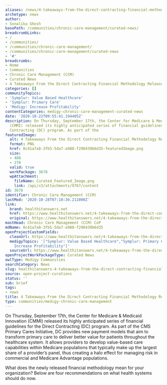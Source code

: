 ```yaml
---
aliases: /news/4-takeaways-from-the-direct-contracting-financial-methodology-release
archetype: news
author:
- Sonalika Ghosh
basePath: /communities/chronic-care-management/curated-news/
breadcrumbLinks:
- /
- /communities/
- /communities/chronic-care-management/
- /communities/chronic-care-management/curated-news
- '#'
breadcrumbs:
- Home
- Communities
- Chronic Care Management (CCM)
- Curated News
- 4 Takeaways From the Direct Contracting Financial Methodology Release
categories: []
communityTopics:
- 'Symplur: Value Based Healthcare'
- 'Symplur: Primary Care'
- 'Medigy: Increase Profitability'
contentCategories: medigy-chronic-care-management-curated-news
date: '2020-10-22T09:55:41.194405Z'
description: On Thursday, September 17th, the Center for Medicare & Medicaid Innovation
  (CMMI) released its highly anticipated series of financial guidelines for the Direct
  Contracting (DC) program. As part of the
featuredImage:
  alt: 4 Takeaways From the Direct Contracting Financial Methodology Release
  format: PNG
  href: 0c41a7a8-3fb5-5da7-a988-f290439b6d35-featuredImage.png
  size:
  - 480
  - 270
  valid: true
  workPackage: 3678
  wpAttachment:
    fileName: Curated_Featured_Image.png
    link: /api/v3/attachments/9767/content
id: 3678
identifier: Chronic Care Management (CCM)
lastMod: '2020-10-28T07:10:36.211000Z'
link:
  brand: healthitanswers.net
  href: https://www.healthitanswers.net/4-takeaways-from-the-direct-contracting-financial-methodology-release/
  original: https://www.healthitanswers.net/4-takeaways-from-the-direct-contracting-financial-methodology-release/
mastHead: Chronic Care Management (CCM) CoP
mdName: 0c41a7a8-3fb5-5da7-a988-f290439b6d35
openProjectCustomFields:
  cleanUrl: https://www.healthitanswers.net/4-takeaways-from-the-direct-contracting-financial-methodology-release/
  medigyTopics: '["Symplur: Value Based Healthcare","Symplur: Primary Care","Medigy:
    Increase Profitability"]'
  sourceUrl: https://www.healthitanswers.net/4-takeaways-from-the-direct-contracting-financial-methodology-release/
openProjectWorkPackageType: Curated News
owlType: Medigy Communities
searchCategory: News
slug: healthitanswers-4-takeaways-from-the-direct-contracting-financial-methodology-release
source: open-project-curations
status: ''
sub: brief
tags:
- news
title: 4 Takeaways From the Direct Contracting Financial Methodology Release
type: communities/medigy-chronic-care-management
---
```


<p>On Thursday, September 17th, the Center for Medicare &amp; Medicaid Innovation (CMMI) released its highly anticipated series of financial guidelines for the&nbsp;Direct Contracting (DC) program. As part of the CMS Primary Cares Initiative, DC provides new payment models that aim to transform primary care to deliver better value for patients throughout the healthcare system. It allows providers to develop value-based care capabilities within Medicare populations that typically make up the largest share of a provider’s panel, thus creating a halo effect for managing risk in commercial and Medicare Advantage populations.</p><p>What does the newly released financial methodology mean for your organization? Below are four recommendations on what health systems should do now.</p>